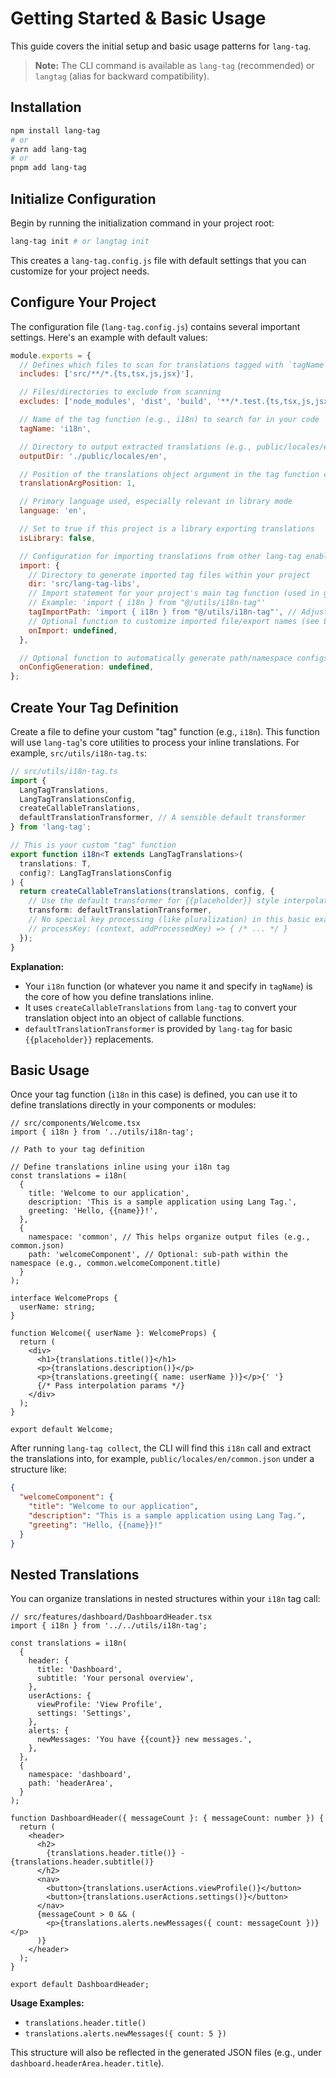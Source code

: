 # Getting Started & Basic Usage

This guide covers the initial setup and basic usage patterns for `lang-tag`.

> **Note:** The CLI command is available as `lang-tag` (recommended) or `langtag` (alias for backward compatibility).

## Installation

```bash
npm install lang-tag
# or
yarn add lang-tag
# or
pnpm add lang-tag
```

## Initialize Configuration

Begin by running the initialization command in your project root:

```bash
lang-tag init # or langtag init
```

This creates a `lang-tag.config.js` file with default settings that you can customize for your project needs.

## Configure Your Project

The configuration file (`lang-tag.config.js`) contains several important settings. Here's an example with default values:

```js
module.exports = {
  // Defines which files to scan for translations tagged with `tagName`
  includes: ['src/**/*.{ts,tsx,js,jsx}'],

  // Files/directories to exclude from scanning
  excludes: ['node_modules', 'dist', 'build', '**/*.test.{ts,tsx,js,jsx}'],

  // Name of the tag function (e.g., i18n) to search for in your code
  tagName: 'i18n',

  // Directory to output extracted translations (e.g., public/locales/en/common.json)
  outputDir: './public/locales/en',

  // Position of the translations object argument in the tag function call (1 or 2)
  translationArgPosition: 1,

  // Primary language used, especially relevant in library mode
  language: 'en',

  // Set to true if this project is a library exporting translations
  isLibrary: false,

  // Configuration for importing translations from other lang-tag enabled libraries
  import: {
    // Directory to generate imported tag files within your project
    dir: 'src/lang-tag-libs',
    // Import statement for your project's main tag function (used in generated files)
    // Example: 'import { i18n } from "@/utils/i18n-tag"'
    tagImportPath: 'import { i18n } from "@/utils/i18n-tag"', // Adjust to your project
    // Optional function to customize imported file/export names (see Library Support docs)
    onImport: undefined,
  },

  // Optional function to automatically generate path/namespace configs for your tags (see CLI Usage docs)
  onConfigGeneration: undefined,
};
```

## Create Your Tag Definition

Create a file to define your custom "tag" function (e.g., `i18n`). This function will use `lang-tag`'s core utilities to process your inline translations. For example, `src/utils/i18n-tag.ts`:

```ts
// src/utils/i18n-tag.ts
import {
  LangTagTranslations,
  LangTagTranslationsConfig,
  createCallableTranslations,
  defaultTranslationTransformer, // A sensible default transformer
} from 'lang-tag';

// This is your custom "tag" function
export function i18n<T extends LangTagTranslations>(
  translations: T,
  config?: LangTagTranslationsConfig
) {
  return createCallableTranslations(translations, config, {
    // Use the default transformer for {{placeholder}} style interpolation
    transform: defaultTranslationTransformer,
    // No special key processing (like pluralization) in this basic example
    // processKey: (context, addProcessedKey) => { /* ... */ }
  });
}
```

**Explanation:**

- Your `i18n` function (or whatever you name it and specify in `tagName`) is the core of how you define translations inline.
- It uses `createCallableTranslations` from `lang-tag` to convert your translation object into an object of callable functions.
- `defaultTranslationTransformer` is provided by `lang-tag` for basic `{{placeholder}}` replacements.

## Basic Usage

Once your tag function (`i18n` in this case) is defined, you can use it to define translations directly in your components or modules:

```tsx
// src/components/Welcome.tsx
import { i18n } from '../utils/i18n-tag';

// Path to your tag definition

// Define translations inline using your i18n tag
const translations = i18n(
  {
    title: 'Welcome to our application',
    description: 'This is a sample application using Lang Tag.',
    greeting: 'Hello, {{name}}!',
  },
  {
    namespace: 'common', // This helps organize output files (e.g., common.json)
    path: 'welcomeComponent', // Optional: sub-path within the namespace (e.g., common.welcomeComponent.title)
  }
);

interface WelcomeProps {
  userName: string;
}

function Welcome({ userName }: WelcomeProps) {
  return (
    <div>
      <h1>{translations.title()}</h1>
      <p>{translations.description()}</p>
      <p>{translations.greeting({ name: userName })}</p>{' '}
      {/* Pass interpolation params */}
    </div>
  );
}

export default Welcome;
```

After running `lang-tag collect`, the CLI will find this `i18n` call and extract the translations into, for example, `public/locales/en/common.json` under a structure like:

```json
{
  "welcomeComponent": {
    "title": "Welcome to our application",
    "description": "This is a sample application using Lang Tag.",
    "greeting": "Hello, {{name}}!"
  }
}
```

## Nested Translations

You can organize translations in nested structures within your `i18n` tag call:

```tsx
// src/features/dashboard/DashboardHeader.tsx
import { i18n } from '../../utils/i18n-tag';

const translations = i18n(
  {
    header: {
      title: 'Dashboard',
      subtitle: 'Your personal overview',
    },
    userActions: {
      viewProfile: 'View Profile',
      settings: 'Settings',
    },
    alerts: {
      newMessages: 'You have {{count}} new messages.',
    },
  },
  {
    namespace: 'dashboard',
    path: 'headerArea',
  }
);

function DashboardHeader({ messageCount }: { messageCount: number }) {
  return (
    <header>
      <h2>
        {translations.header.title()} - {translations.header.subtitle()}
      </h2>
      <nav>
        <button>{translations.userActions.viewProfile()}</button>
        <button>{translations.userActions.settings()}</button>
      </nav>
      {messageCount > 0 && (
        <p>{translations.alerts.newMessages({ count: messageCount })}</p>
      )}
    </header>
  );
}

export default DashboardHeader;
```

**Usage Examples:**

- `translations.header.title()`
- `translations.alerts.newMessages({ count: 5 })`

This structure will also be reflected in the generated JSON files (e.g., under `dashboard.headerArea.header.title`).

